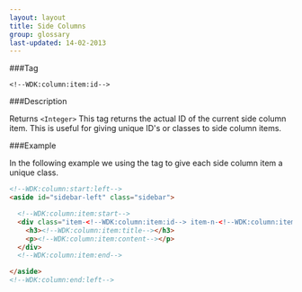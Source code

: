```yaml
---
layout: layout
title: Side Columns
group: glossary
last-updated: 14-02-2013
---
```


###Tag

```
<!--WDK:column:item:id-->
```

###Description

Returns `<Integer>`
This tag returns the actual ID of the current side column item. This is useful for giving unique ID's or classes to side column items.

###Example

In the following example we using the tag to give each side column item a unique class.

```html
<!--WDK:column:start:left-->
<aside id="sidebar-left" class="sidebar">

  <!--WDK:column:item:start-->
  <div class="item-<!--WDK:column:item:id--> item-n-<!--WDK:column:item:nth--> ">
    <h3><!--WDK:column:item:title--></h3>
    <p><!--WDK:column:item:content--></p>
  </div>
  <!--WDK:column:item:end-->

</aside>
<!--WDK:column:end:left-->
```